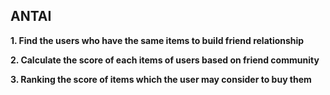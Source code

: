## ANTAI

**1. Find the users who have the same items to build friend relationship**

**2. Calculate the score of each items of users based on friend community**

**3. Ranking the score of items which the user may consider to buy them**
